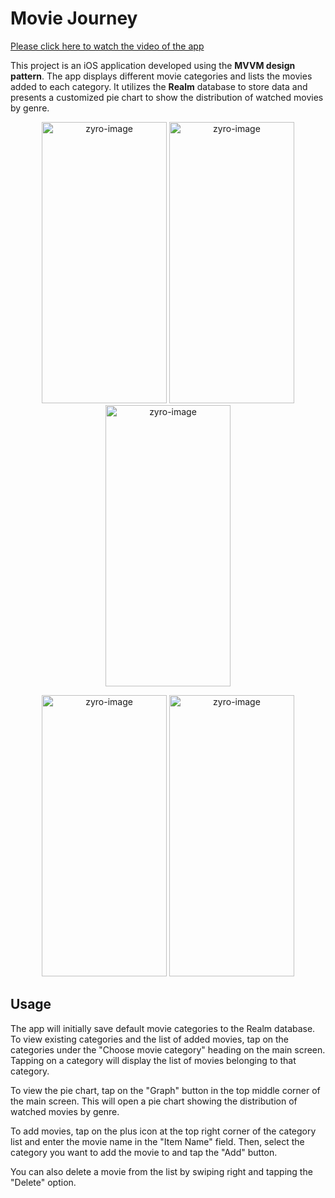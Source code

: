 # Movie Journey

[Please click here to watch the video of the app](https://www.youtube.com/shorts/D3IJycwjRJY)


This project is an iOS application developed using the **MVVM design pattern**. The app displays different movie categories and lists the movies added to each category. It utilizes the **Realm** database to store data and presents a customized pie chart to show the distribution of watched movies by genre.



<p align="center">
  <img src="https://github.com/oykuhazer/MovieJourney/assets/130215854/7d14d5bf-e258-4e82-98d5-aae313b148d5" alt="zyro-image" width="200" height="450">
 <img src="https://github.com/oykuhazer/MovieJourney/assets/130215854/df061b72-70e7-4ef0-826c-0e6dbe93740f" alt="zyro-image" width="200" height="450">
  <img src="https://github.com/oykuhazer/MovieJourney/assets/130215854/971dfc28-ad6f-468c-94dc-635eee6f6b13" alt="zyro-image" width="200" height="450">
 <p align="center">
  <img src="https://github.com/oykuhazer/MovieJourney/assets/130215854/25cef50a-d6fa-488a-bc30-767b090492b9" alt="zyro-image" width="200" height="450" />
  <img src="https://github.com/oykuhazer/MovieJourney/assets/130215854/b1484afa-400b-442a-93d3-5b121fe1e0e0" alt="zyro-image" width="200" height="450" />
</p>

## Usage

The app will initially save default movie categories to the Realm database. To view existing categories and the list of added movies, tap on the categories under the "Choose movie category" heading on the main screen. Tapping on a category will display the list of movies belonging to that category.

To view the pie chart, tap on the "Graph" button in the top middle corner of the main screen. This will open a pie chart showing the distribution of watched movies by genre.

To add movies, tap on the plus icon at the top right corner of the category list and enter the movie name in the "Item Name" field. Then, select the category you want to add the movie to and tap the "Add" button.

You can also delete a movie from the list by swiping right and tapping the "Delete" option.

